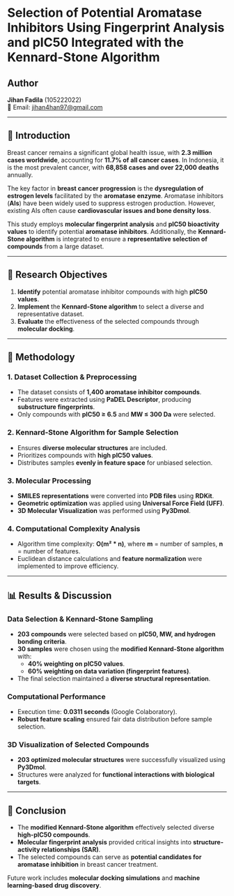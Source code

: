 # Selection of Potential Aromatase Inhibitors Using Fingerprint Analysis and pIC50 Integrated with the Kennard-Stone Algorithm  

## Author   
**Jihan Fadila** (105222022)  
📧 Email: jihan4han97@gmail.com

---

## 📌 Introduction  
Breast cancer remains a significant global health issue, with **2.3 million cases worldwide**, accounting for **11.7% of all cancer cases**. In Indonesia, it is the most prevalent cancer, with **68,858 cases and over 22,000 deaths** annually.  

The key factor in **breast cancer progression** is the **dysregulation of estrogen levels** facilitated by the **aromatase enzyme**. Aromatase inhibitors (**AIs**) have been widely used to suppress estrogen production. However, existing AIs often cause **cardiovascular issues and bone density loss**.  

This study employs **molecular fingerprint analysis** and **pIC50 bioactivity values** to identify potential **aromatase inhibitors**. Additionally, the **Kennard-Stone algorithm** is integrated to ensure a **representative selection of compounds** from a large dataset.  

---

## 🎯 Research Objectives  
1. **Identify** potential aromatase inhibitor compounds with high **pIC50 values**.  
2. **Implement** the **Kennard-Stone algorithm** to select a diverse and representative dataset.  
3. **Evaluate** the effectiveness of the selected compounds through **molecular docking**.  

---

## 🧪 Methodology  
### **1. Dataset Collection & Preprocessing**  
- The dataset consists of **1,400 aromatase inhibitor compounds**.  
- Features were extracted using **PaDEL Descriptor**, producing **substructure fingerprints**.  
- Only compounds with **pIC50 ≥ 6.5** and **MW ≤ 300 Da** were selected.  

### **2. Kennard-Stone Algorithm for Sample Selection**  
- Ensures **diverse molecular structures** are included.  
- Prioritizes compounds with **high pIC50 values**.  
- Distributes samples **evenly in feature space** for unbiased selection.  

### **3. Molecular Processing**  
- **SMILES representations** were converted into **PDB files** using **RDKit**.  
- **Geometric optimization** was applied using **Universal Force Field (UFF)**.  
- **3D Molecular Visualization** was performed using **Py3Dmol**.  

### **4. Computational Complexity Analysis**  
- Algorithm time complexity: **O(m² * n)**, where **m** = number of samples, **n** = number of features.  
- Euclidean distance calculations and **feature normalization** were implemented to improve efficiency.  

---

## 📊 Results & Discussion  
### **Data Selection & Kennard-Stone Sampling**  
- **203 compounds** were selected based on **pIC50, MW, and hydrogen bonding criteria**.  
- **30 samples** were chosen using the **modified Kennard-Stone algorithm** with:  
  - **40% weighting on pIC50 values**.  
  - **60% weighting on data variation (fingerprint features)**.  
- The final selection maintained a **diverse structural representation**.  

### **Computational Performance**  
- Execution time: **0.0311 seconds** (Google Colaboratory).  
- **Robust feature scaling** ensured fair data distribution before sample selection.  

### **3D Visualization of Selected Compounds**  
- **203 optimized molecular structures** were successfully visualized using **Py3Dmol**.  
- Structures were analyzed for **functional interactions with biological targets**.  

---

## 📌 Conclusion  
- The **modified Kennard-Stone algorithm** effectively selected diverse **high-pIC50 compounds**.  
- **Molecular fingerprint analysis** provided critical insights into **structure-activity relationships (SAR)**.  
- The selected compounds can serve as **potential candidates for aromatase inhibition** in breast cancer treatment.  

Future work includes **molecular docking simulations** and **machine learning-based drug discovery**.  
